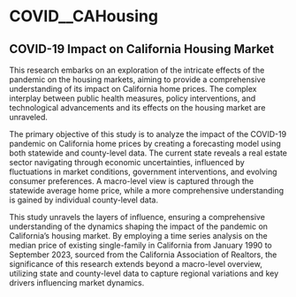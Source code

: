 # COVID__CAHousing

## COVID-19 Impact on California Housing Market

This research embarks on an exploration of the intricate effects of the pandemic on the housing markets, aiming to provide a comprehensive understanding of its impact on California home prices. The complex interplay between public health measures, policy interventions, and technological advancements and its effects on the housing market are unraveled.

The primary objective of this study is to analyze the impact of the COVID-19 pandemic on California home prices by creating a forecasting model using both statewide and county-level data.  The current state reveals a real estate sector navigating through economic uncertainties, influenced by fluctuations in market conditions, government interventions, and evolving consumer preferences. A macro-level view is captured through the statewide average home price, while a more comprehensive understanding is gained by individual county-level data.

This study unravels the layers of influence, ensuring a comprehensive understanding of the dynamics shaping the impact of the pandemic on California’s housing market.  By employing a time series analysis on the median price of existing single-family in California from January 1990 to September 2023, sourced from the California Association of Realtors, the significance of this research extends beyond a macro-level overview, utilizing state and county-level data to capture regional variations and key drivers influencing market dynamics.





